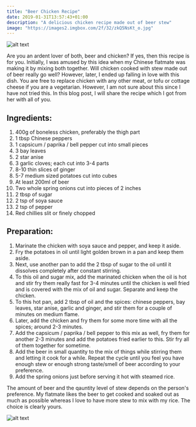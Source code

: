 ```yaml
---
title: "Beer Chicken Recipe"
date: 2019-01-31T13:57:43+01:00
description: "A delicious chicken recipe made out of beer stew"
image: "https://images2.imgbox.com/2f/32/zkQ5NsKt_o.jpg"
---
```


![alt text](https://images2.imgbox.com/2f/32/zkQ5NsKt_o.jpg "Beer Chicken")

Are you an ardent lover of both, beer and chicken? If yes, then this recipe is for you. Initially, I was amused by this idea when my Chinese flatmate was making it by mixing both together. Will chicken cooked with stew made out of beer really go well? However, later, I ended up falling in love with this dish. You are free to replace chicken with any other meat, or tofu or cottage cheese if you are a vegetarian. However, I am not sure about this since I have not tried this. In this blog post, I will share the recipe which I got from her with all of you.

## Ingredients:

1. 400g of boneless chicken, preferably the thigh part
2. 1 tbsp Chinese peppers
3. 1 capsicum / paprika / bell pepper cut into small pieces
4. 3 bay leaves
5. 2 star anise
6. 3 garlic cloves; each cut into 3-4 parts
7. 8-10 thin slices of ginger
8. 5-7 medium sized potatoes cut into cubes
9. At least 200ml of beer
10. Two whole spring onions cut into pieces of 2 inches
11. 2 tbsp of sugar
12. 2 tsp of soya sauce
13. 2 tsp of pepper
14. Red chillies slit or finely chopped

## Preparation:

1. Marinate the chicken with soya sauce and pepper, and keep it aside.
2. Fry the potatoes in oil until light golden brown in a pan and keep them aside.
3. Next, use another pan to add the 2 tbsp of sugar to the oil until it dissolves completely after constant stirring.
4. To this oil and sugar mix, add the marinated chicken when the oil is hot and stir fry them really fast for 3-4 minutes until the chicken is well fried and is covered with the mix of oil and sugar. Separate and keep the chicken.
5. To this hot pan, add 2 tbsp of oil and the spices: chinese peppers, bay leaves, star anise, garlic and ginger, and stir them for a couple of minutes on medium flame.
6. Later, add the chicken and fry them for some more time with all the spices; around 2-3 minutes.
7. Add the capsicum / paprika / bell pepper to this mix as well, fry them for another 2-3 minutes and add the potatoes fried earlier to this. Stir fry all of them together for sometime.
8. Add the beer in small quantity to the mix of things while stirring them and letting it cook for a while. Repeat the cycle until you feel you have enough stew or enough strong taste/smell of beer according to your preference.
9. Add the spring onions just before serving it hot with steamed rice.

The amount of beer and the qauntity level of stew depends on the person's preference. My flatmate likes the beer to get cooked and soaked out as much as possible whereas I love to have more stew to mix with my rice. The choice is clearly yours.

![alt text](https://images2.imgbox.com/f4/cd/e33JhE4B_o.jpg "Beer Chicken with Steamed Rice")